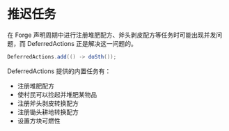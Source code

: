 # 推迟任务

在 Forge 声明周期中进行注册堆肥配方、斧头剥皮配方等任务时可能出现并发问题，而 DeferredActions 正是解决这一问题的。

```java
DeferredActions.add(() -> doSth());
```

DeferredActions 提供的内置任务有：
 - 注册堆肥配方
 - 使村民可以捡起并堆肥某物品
 - 注册斧头剥皮转换配方
 - 注册锄头耕地转换配方
 - 设置方块可燃性